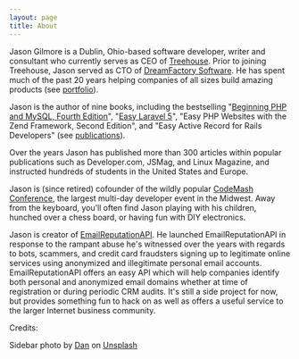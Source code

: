 ```yaml
---
layout: page
title: About
---
```


Jason Gilmore is a Dublin, Ohio-based software developer, writer and consultant who currently serves as CEO of <a href="https://www.teamtreehouse.com">Treehouse</a>. Prior to joining Treehouse, Jason served as CTO of <a href="https://www.dreamfactory.com/" rel="nofollow">DreamFactory Software</a>. He has spent much of the past 20 years helping companies of all sizes build amazing products (see [portfolio](/portfolio.html)).

Jason is the author of nine books, including the bestselling "<a href="https://www.amazon.com/Beginning-PHP-MySQL-Novice-Professional/dp/1430231149/" rel="nofollow">Beginning PHP and MySQL, Fourth Edition</a>", "<a href="https://leanpub.com/easylaravel" rel="nofollow">Easy Laravel 5</a>", "Easy PHP Websites with the Zend Framework, Second Edition", and "Easy Active Record for Rails Developers" (see [publications](/books.html)).

Over the years Jason has published more than 300 articles within popular publications such as Developer.com, JSMag, and Linux Magazine, and instructed hundreds of students in the United States and Europe.

Jason is (since retired) cofounder of the wildly popular <a href="https://www.codemash.org/" rel="nofollow">CodeMash Conference</a>, the largest multi-day developer event in the Midwest. Away from the keyboard, you’ll often find Jason playing with his children, hunched over a chess board, or having fun with DIY electronics.

Jason is creator of <a href="https://emailreputationapi.com">EmailReputationAPI</a>. He launched EmailReputationAPI in response to the rampant abuse he's witnessed over the years with regards to bots, scammers, and credit card fraudsters signing up to legitimate online services using anonymized and illegitimate personal email accounts. EmailReputationAPI offers an easy API which will help companies identify both personal and anonymized email domains whether at time of registration or during periodic CRM audits. It's still a side project for now, but provides something fun to hack on as well as offers a useful service to the larger Internet business community.

Credits:

<p>
Sidebar photo by <a href="https://unsplash.com/@dantrvo?utm_source=unsplash&utm_medium=referral&utm_content=creditCopyText" rel="nofollow">Dan</a> on <a href="https://unsplash.com/t/technology?utm_source=unsplash&utm_medium=referral&utm_content=creditCopyText" rel="nofollow">Unsplash</a>
</p>
